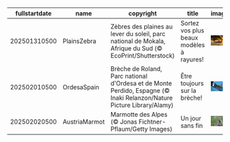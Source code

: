 |fullstartdate|name|copyright|title|image|
|--|--|--|--|--|
202501310500|PlainsZebra|Zèbres des plaines au lever du soleil, parc national de Mokala, Afrique du Sud (© EcoPrint/Shutterstock)|Sortez vos plus beaux modèles à rayures!|![](/fr-CA/2025/02/202501310500PlainsZebra.jpg)|
202502010500|OrdesaSpain|Brèche de Roland, Parc national d'Ordesa et de Monte Perdido, Espagne (© Inaki Relanzon/Nature Picture Library/Alamy)|Être toujours sur la brèche!|![](/fr-CA/2025/02/202502010500OrdesaSpain.jpg)|
202502020500|AustriaMarmot|Marmotte des Alpes (© Jonas Fichtner-Pflaum/Getty Images)|Un jour sans fin|![](/fr-CA/2025/02/202502020500AustriaMarmot.jpg)|
